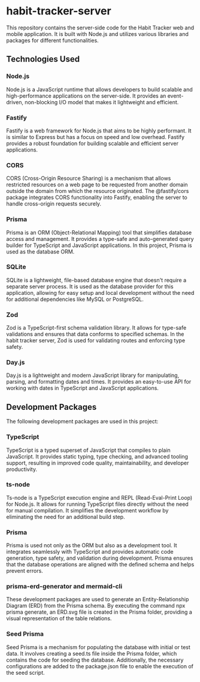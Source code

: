 # habit-tracker-server
This repository contains the server-side code for the Habit Tracker web and mobile application. It is built with Node.js and utilizes various libraries and packages for different functionalities.

## Technologies Used

### Node.js
Node.js is a JavaScript runtime that allows developers to build scalable and high-performance applications on the server-side. It provides an event-driven, non-blocking I/O model that makes it lightweight and efficient.

### Fastify
Fastify is a web framework for Node.js that aims to be highly performant. It is similar to Express but has a focus on speed and low overhead. Fastify provides a robust foundation for building scalable and efficient server applications.

### CORS
CORS (Cross-Origin Resource Sharing) is a mechanism that allows restricted resources on a web page to be requested from another domain outside the domain from which the resource originated. The @fastify/cors package integrates CORS functionality into Fastify, enabling the server to handle cross-origin requests securely.

### Prisma
Prisma is an ORM (Object-Relational Mapping) tool that simplifies database access and management. It provides a type-safe and auto-generated query builder for TypeScript and JavaScript applications. In this project, Prisma is used as the database ORM.

### SQLite
SQLite is a lightweight, file-based database engine that doesn't require a separate server process. It is used as the database provider for this application, allowing for easy setup and local development without the need for additional dependencies like MySQL or PostgreSQL.

### Zod
Zod is a TypeScript-first schema validation library. It allows for type-safe validations and ensures that data conforms to specified schemas. In the habit tracker server, Zod is used for validating routes and enforcing type safety.

### Day.js
Day.js is a lightweight and modern JavaScript library for manipulating, parsing, and formatting dates and times. It provides an easy-to-use API for working with dates in TypeScript and JavaScript applications.

## Development Packages
The following development packages are used in this project:

### TypeScript
TypeScript is a typed superset of JavaScript that compiles to plain JavaScript. It provides static typing, type checking, and advanced tooling support, resulting in improved code quality, maintainability, and developer productivity.

### ts-node
Ts-node is a TypeScript execution engine and REPL (Read-Eval-Print Loop) for Node.js. It allows for running TypeScript files directly without the need for manual compilation. It simplifies the development workflow by eliminating the need for an additional build step.

### Prisma
Prisma is used not only as the ORM but also as a development tool. It integrates seamlessly with TypeScript and provides automatic code generation, type safety, and validation during development. Prisma ensures that the database operations are aligned with the defined schema and helps prevent errors.

### prisma-erd-generator and mermaid-cli
These development packages are used to generate an Entity-Relationship Diagram (ERD) from the Prisma schema. By executing the command npx prisma generate, an ERD.svg file is created in the Prisma folder, providing a visual representation of the table relations.

### Seed Prisma
Seed Prisma is a mechanism for populating the database with initial or test data. It involves creating a seed.ts file inside the Prisma folder, which contains the code for seeding the database. Additionally, the necessary configurations are added to the package.json file to enable the execution of the seed script.
